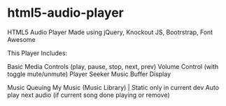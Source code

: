 # html5-audio-player
HTML5 Audio Player Made using jQuery, Knockout JS, Bootrstrap, Font Awesome

This Player Includes:

Basic Media Controls (play, pause, stop, next, prev)
Volume Control (with toggle mute/unmute)
Player Seeker
Music Buffer Display

Music Queuing
My Music (Music Library) | Static only in current dev
Auto play next audio (if current song done playing or remove)